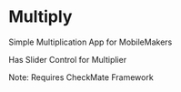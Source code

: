 Multiply
========

Simple Multiplication App for MobileMakers

Has Slider Control for Multiplier

Note:  Requires CheckMate Framework
